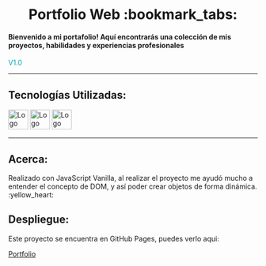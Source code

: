<h1 style="text-align: center;"> Portfolio Web :bookmark_tabs: </h1>
 
<h4> Bienvenido a mi portafolio! Aquí encontrarás una colección de mis proyectos, habilidades y experiencias profesionales </h4> 

<span style="color:#00ACB4">V1.0</span>

------------
                           
<h2>Tecnologías Utilizadas:</h2>
                           
<div display:flex; flex-direction:column; margin:15px">
        <img style="width:40px" src="https://www.w3.org/html/logo/downloads/HTML5_Badge.svg" title="Logo HTML"/>
        <img style="width:40px" src="https://upload.wikimedia.org/wikipedia/commons/6/62/CSS3_logo.svg" title="Logo CSS"/>
        <img style="width:40px" src="https://upload.wikimedia.org/wikipedia/commons/6/6a/JavaScript-logo.png" title="Logo JavaScript"/>
</div>

----
<h2>Acerca:</h2>
Realizado con JavaScript Vanilla, al realizar el proyecto me ayudó mucho a entender el concepto de DOM, y así poder crear objetos de forma dinámica. :yellow_heart:

<h2>Despliegue:</h2>
Este proyecto se encuentra en GitHub Pages, puedes verlo aqui: 

[Portfolio](https://aletzman.github.io/Portfolio/)
